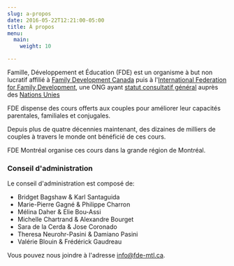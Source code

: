 ```yaml
---
slug: a-propos
date: 2016-05-22T12:21:00-05:00
title: À propos
menu:
  main:
    weight: 10

---
```


Famille, Développement et Éducation (FDE) est un organisme à but non lucratif affilié à
[Family Development Canada](http://www.familydevelopment.ca/) puis à l'[International Federation for Family Development](http://iffd.org), une ONG ayant [statut consultatif général](https://en.wikipedia.org/wiki/Consultative_status#General) auprès des [Nations Unies](http://www.un.org)

FDE dispense des cours offerts aux couples pour améliorer leur capacités
parentales, familiales et conjugales.

Depuis plus de quatre décennies maintenant, des dizaines de milliers de couples
à travers le monde ont bénéficié de ces cours.

FDE Montréal organise ces cours dans la grande région de Montréal.

<!--

References:
http://www.fe-ny.org/Family_Enrichment_NY/About_us.html
http://www.familydevelopment.ca/mission/

-->

### Conseil d'administration

Le conseil d'administration est composé de:

* Bridget Bagshaw & Karl Santaguida
* Marie-Pierre Gagné & Philippe Charron
* Mélina Daher & Elie Bou-Assi
* Michelle Chartrand & Alexandre Bourget
* Sara de la Cerda & Jose Coronado
* Theresa Neurohr-Pasini & Damiano Pasini
* Valérie Blouin & Frédérick Gaudreau

Vous pouvez nous joindre à l'adresse <a
href="mailto:info@fde-mtl.org">info@fde-mtl.ca</a>.

